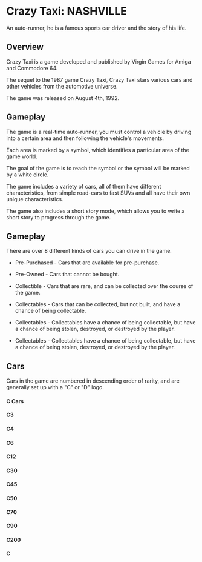 # Crazy Taxi: NASHVILLE

An auto-runner, he is a famous sports car driver and the story of his life.

## Overview

Crazy Taxi is a game developed and published by Virgin Games for Amiga and Commodore 64.

The sequel to the 1987 game Crazy Taxi, Crazy Taxi stars various cars and other vehicles from the automotive universe.

The game was released on August 4th, 1992.

## Gameplay

The game is a real-time auto-runner, you must control a vehicle by driving into a certain area and then following the vehicle's movements.

Each area is marked by a symbol, which identifies a particular area of the game world.

The goal of the game is to reach the symbol or the symbol will be marked by a white circle.

The game includes a variety of cars, all of them have different characteristics, from simple road-cars to fast SUVs and all have their own unique characteristics.

The game also includes a short story mode, which allows you to write a short story to progress through the game.

## Gameplay

There are over 8 different kinds of cars you can drive in the game.

*   Pre-Purchased - Cars that are available for pre-purchase.
*   Pre-Owned - Cars that cannot be bought.

*   Collectible - Cars that are rare, and can be collected over the course of the game.
*   Collectables - Cars that can be collected, but not built, and have a chance of being collectable.

*   Collectables - Collectables have a chance of being collectable, but have a chance of being stolen, destroyed, or destroyed by the player.

*   Collectables - Collectables have a chance of being collectable, but have a chance of being stolen, destroyed, or destroyed by the player.

## Cars

Cars in the game are numbered in descending order of rarity, and are generally set up with a "C" or "D" logo.

#### C Cars

#### C3

#### C4

#### C6

#### C12

#### C30

#### C45

#### C50

#### C70

#### C90

#### C200

#### C